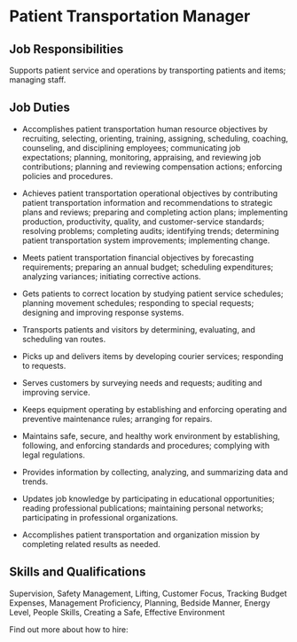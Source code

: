 # Patient Transportation Manager

## Job Responsibilities

Supports patient service and operations by transporting patients and items; managing staff.

## Job Duties

* Accomplishes patient transportation human resource objectives by recruiting, selecting, orienting, training, assigning, scheduling, coaching, counseling, and disciplining employees; communicating job expectations; planning, monitoring, appraising, and reviewing job contributions; planning and reviewing compensation actions; enforcing policies and procedures.

* Achieves patient transportation operational objectives by contributing patient transportation information and recommendations to strategic plans and reviews; preparing and completing action plans; implementing production, productivity, quality, and customer-service standards; resolving problems; completing audits; identifying trends; determining patient transportation system improvements; implementing change.

* Meets patient transportation financial objectives by forecasting requirements; preparing an annual budget; scheduling expenditures; analyzing variances; initiating corrective actions.

* Gets patients to correct location by studying patient service schedules; planning movement schedules; responding to special requests; designing and improving response systems.

* Transports patients and visitors by determining, evaluating, and scheduling van routes.

* Picks up and delivers items by developing courier services; responding to requests.

* Serves customers by surveying needs and requests; auditing and improving service.

* Keeps equipment operating by establishing and enforcing operating and preventive maintenance rules; arranging for repairs.

* Maintains safe, secure, and healthy work environment by establishing, following, and enforcing standards and procedures; complying with legal regulations.

* Provides information by collecting, analyzing, and summarizing data and trends.

* Updates job knowledge by participating in educational opportunities; reading professional publications; maintaining personal networks; participating in professional organizations.

* Accomplishes patient transportation and organization mission by completing related results as needed.

## Skills and Qualifications

Supervision, Safety Management, Lifting, Customer Focus, Tracking Budget Expenses, Management Proficiency, Planning, Bedside Manner, Energy Level, People Skills, Creating a Safe, Effective Environment

Find out more about how to hire:
